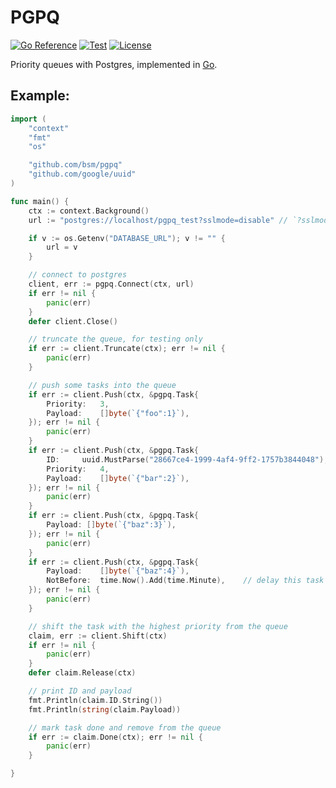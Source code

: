 # PGPQ

[![Go Reference](https://pkg.go.dev/badge/github.com/bsm/pgpq.svg)](https://pkg.go.dev/github.com/bsm/pgpq)
[![Test](https://github.com/bsm/pgpq/actions/workflows/test.yml/badge.svg)](https://github.com/bsm/pgpq/actions/workflows/test.yml)
[![License](https://img.shields.io/badge/License-Apache%202.0-blue.svg)](https://opensource.org/licenses/Apache-2.0)

Priority queues with Postgres, implemented in [Go](https://golang.org).

## Example:

```go
import (
	"context"
	"fmt"
	"os"

	"github.com/bsm/pgpq"
	"github.com/google/uuid"
)

func main() {
	ctx := context.Background()
	url := "postgres://localhost/pgpq_test?sslmode=disable"	// `?sslmode=verify-ca` recommended for production

	if v := os.Getenv("DATABASE_URL"); v != "" {
		url = v
	}

	// connect to postgres
	client, err := pgpq.Connect(ctx, url)
	if err != nil {
		panic(err)
	}
	defer client.Close()

	// truncate the queue, for testing only
	if err := client.Truncate(ctx); err != nil {
		panic(err)
	}

	// push some tasks into the queue
	if err := client.Push(ctx, &pgpq.Task{
		Priority:	3,
		Payload:	[]byte(`{"foo":1}`),
	}); err != nil {
		panic(err)
	}
	if err := client.Push(ctx, &pgpq.Task{
		ID:		uuid.MustParse("28667ce4-1999-4af4-9ff2-1757b3844048"),	// custom UUID
		Priority:	4,
		Payload:	[]byte(`{"bar":2}`),
	}); err != nil {
		panic(err)
	}
	if err := client.Push(ctx, &pgpq.Task{
		Payload: []byte(`{"baz":3}`),
	}); err != nil {
		panic(err)
	}
	if err := client.Push(ctx, &pgpq.Task{
		Payload:	[]byte(`{"baz":4}`),
		NotBefore:	time.Now().Add(time.Minute),	// delay this task for 1m
	}); err != nil {
		panic(err)
	}

	// shift the task with the highest priority from the queue
	claim, err := client.Shift(ctx)
	if err != nil {
		panic(err)
	}
	defer claim.Release(ctx)

	// print ID and payload
	fmt.Println(claim.ID.String())
	fmt.Println(string(claim.Payload))

	// mark task done and remove from the queue
	if err := claim.Done(ctx); err != nil {
		panic(err)
	}

}
```
